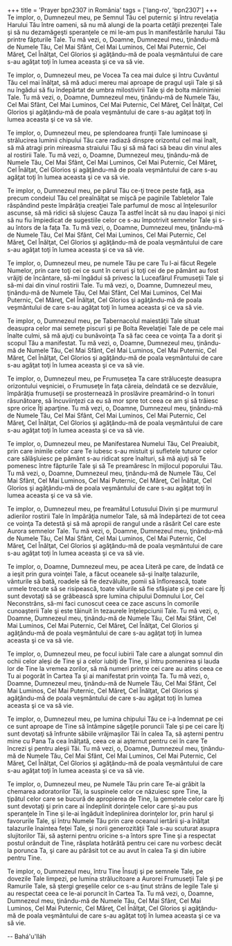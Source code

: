 +++
title = 'Prayer bpn2307 in România'
tags = ['lang-ro', 'bpn2307']
+++
Te implor, o, Dumnezeul meu, pe Semnul
Tău cel puternic şi întru revelaţia Harului Tău între oameni, să nu mă alungi de la poarta cetăţii prezenţei Tale şi să nu dezamăgeşti speranţele ce mi le-am pus în manifestările harului Tău printre făpturile Tale. Tu mă vezi, o, Doamne, Dumnezeul meu, ţinându-mă de Numele Tău, Cel Mai Sfânt, Cel Mai Luminos, Cel Mai Puternic, Cel Măreţ, Cel Înălţat, Cel Glorios şi agăţându-mă de poala veşmântului de care s-au agăţat toţi în lumea aceasta şi ce va să vie.

Te implor, o, Dumnezeul meu, pe Vocea Ta cea mai dulce şi întru Cuvântul Tău cel mai înălţat, să mă aduci mereu mai aproape de pragul uşii Tale şi să nu îngădui să fiu îndepărtat de umbra milostivirii Tale şi de bolta mărinimiei Tale. Tu mă vezi, o, Doamne, Dumnezeul meu, ţinându-mă de Numele Tău, Cel Mai Sfânt, Cel Mai Luminos, Cel Mai Puternic, Cel Măreţ, Cel Înălţat, Cel Glorios şi agăţându-mă de poala veşmântului de care s-au agăţat toţi în lumea aceasta şi ce va să vie.

Te implor, o, Dumnezeul meu, pe splendoarea frunţii Tale luminoase şi strălucirea luminii chipului Tău care radiază dinspre orizontul cel mai înalt, să mă atragi prin mireasma straiului Tău şi să mă faci să beau din vinul ales al rostirii Tale. Tu mă vezi, o, Doamne, Dumnezeul meu, ţinându-mă de Numele Tău, Cel Mai Sfânt, Cel Mai Luminos, Cel Mai Puternic, Cel Măreţ, Cel Înălţat, Cel Glorios şi agăţându-mă de poala veşmântului de care s-au agăţat toţi în lumea aceasta şi ce va să vie.

Te implor, o, Dumnezeul meu, pe părul Tău ce-ţi trece peste faţă, aşa precum condeiul Tău cel preaînălţat se mişcă pe paginile Tabletelor Tale răspândind peste împărăţia creaţiei Tale parfumul de mosc al înţelesurilor ascunse, să mă ridici să slujesc Cauza Ta astfel încât să nu dau înapoi şi nici să nu fiu împiedicat de sugestiile celor ce s-au împotrivit semnelor Tale şi s-au întors de la faţa Ta. Tu mă vezi, o, Doamne, Dumnezeul meu, ţinându-mă de Numele Tău, Cel Mai Sfânt, Cel Mai Luminos, Cel Mai Puternic, Cel Măreţ, Cel Înălţat, Cel Glorios şi agăţându-mă de poala veşmântului de care s-au agăţat toţi în lumea aceasta şi ce va să vie.

Te implor, o, Dumnezeul meu, pe numele Tău pe care Tu l-ai făcut Regele Numelor, prin care toţi cei ce sunt în ceruri şi toţi cei de pe pământ au fost vrăjiţi de încântare, să-mi îngădui să privesc la Luceafărul Frumuseţii Tale şi să-mi dai din vinul rostirii Tale. Tu mă vezi, o, Doamne, Dumnezeul meu, ţinându-mă de Numele Tău, Cel Mai Sfânt, Cel Mai Luminos, Cel Mai Puternic, Cel Măreţ, Cel Înălţat, Cel Glorios şi agăţându-mă de poala veşmântului de care s-au agăţat toţi în lumea aceasta şi ce va să vie.

Te implor, o, Dumnezeul meu, pe Tabernacolul maiestăţii Tale situat deasupra celor mai semeţe piscuri şi pe Bolta Revelaţiei Tale de pe cele mai înalte culmi, să mă ajuţi cu bunăvoinţa Ta să fac ceea ce voinţa Ta a dorit şi scopul Tău a manifestat. Tu mă vezi, o, Doamne, Dumnezeul meu, ţinându-mă de Numele Tău, Cel Mai Sfânt, Cel Mai Luminos, Cel Mai Puternic, Cel Măreţ, Cel Înălţat, Cel Glorios şi agăţându-mă de poala veşmântului de care s-au agăţat toţi în lumea aceasta şi ce va să vie.

Te implor, o, Dumnezeul meu, pe Frumuseţea Ta care străluceşte deasupra orizontului veşniciei, o Frumuseţe în faţa căreia, deîndată ce se dezvăluie, împărăţia frumuseţii se prosternează în proslăvire preamărind-o în tonuri răsunătoare, să încuviinţezi ca eu să mor spre tot ceea ce am şi să trăiesc spre orice Îţi aparţine. Tu mă vezi, o, Doamne, Dumnezeul meu, ţinându-mă de Numele Tău, Cel Mai Sfânt, Cel Mai Luminos, Cel Mai Puternic, Cel Măreţ, Cel Înălţat, Cel Glorios şi agăţându-mă de poala veşmântului de care s-au agăţat toţi în lumea aceasta şi ce va să vie.

Te implor, o, Dumnezeul meu, pe Manifestarea Numelui Tău, Cel Preaiubit, prin care inimile celor care Te iubesc s-au mistuit şi sufletele tuturor celor care sălăşluiesc pe pământ s-au ridicat spre înalturi, să mă ajuţi să Te pomenesc între făpturile Tale şi să Te preamăresc în mijlocul poporului Tău. Tu mă vezi, o, Doamne, Dumnezeul meu, ţinându-mă de Numele Tău, Cel Mai Sfânt, Cel Mai Luminos, Cel Mai Puternic, Cel Măreţ, Cel Înălţat, Cel Glorios şi agăţându-mă de poala veşmântului de care s-au agăţat toţi în lumea aceasta şi ce va să vie.

Te implor, o, Dumnezeul meu, pe freamătul Lotusului Divin şi pe murmurul adierilor rostirii Tale în împărăţia numelor Tale, să mă îndepărtezi de tot ceea ce voinţa Ta detestă şi să mă apropii de rangul unde a răsărit Cel care este Aurora semnelor Tale. Tu mă vezi, o, Doamne, Dumnezeul meu, ţinându-mă de Numele Tău, Cel Mai Sfânt, Cel Mai Luminos, Cel Mai Puternic, Cel Măreţ, Cel Înălţat, Cel Glorios şi agăţându-mă de poala veşmântului de care s-au agăţat toţi în lumea aceasta şi ce va să vie.

Te implor, o, Doamne, Dumnezeul meu, pe acea Literă pe care, de îndată ce a ieşit prin gura voinţei Tale, a făcut oceanele să-şi înalţe talazurile, vânturile să bată, roadele să fie dezvăluite, pomii să înflorească, toate urmele trecute să se risipească, toate vălurile să fie sfâşiate şi pe cei care Îţi sunt devotaţi să se grăbească spre lumina chipului Domnului Lor, Cel Neconstrâns, să-mi faci cunoscut ceea ce zace ascuns în comorile cunoaşterii Tale şi este tăinuit în tezaurele înţelepciunii Tale. Tu mă vezi, o, Doamne, Dumnezeul meu, ţinându-mă de Numele Tău, Cel Mai Sfânt, Cel Mai Luminos, Cel Mai Puternic, Cel Măreţ, Cel Înălţat, Cel Glorios şi agăţându-mă de poala veşmântului de care s-au agăţat toţi în lumea aceasta şi ce va să vie.

Te implor, o, Dumnezeul meu, pe focul iubirii Tale care a alungat somnul din ochii celor aleşi de Tine şi a celor iubiţi de Tine, şi întru pomenirea şi lauda lor de Tine la vremea zorilor, să mă numeri printre cei care au atins ceea ce Tu ai pogorât în Cartea Ta şi ai manifestat prin voinţa Ta. Tu mă vezi, o, Doamne, Dumnezeul meu, ţinându-mă de Numele Tău, Cel Mai Sfânt, Cel Mai Luminos, Cel Mai Puternic, Cel Măreţ, Cel Înălţat, Cel Glorios şi agăţându-mă de poala veşmântului de care s-au agăţat toţi în lumea aceasta şi ce va să vie.

Te implor, o, Dumnezeul meu, pe lumina chipului Tău ce i-a îndemnat pe cei ce sunt aproape de Tine să întâmpine săgeţile poruncii Tale şi pe cei care Îţi sunt devotaţi să înfrunte săbiile vrăjmaşilor Tăi în calea Ta, să aşterni pentru mine cu Pana Ta cea înălţată, ceea ce ai aşternut pentru cei în care Te încrezi şi pentru aleşii Tăi. Tu mă vezi, o, Doamne, Dumnezeul meu, ţinându-mă de Numele Tău, Cel Mai Sfânt, Cel Mai Luminos, Cel Mai Puternic, Cel Măreţ, Cel Înălţat, Cel Glorios şi agăţându-mă de poala veşmântului de care s-au agăţat toţi în lumea aceasta şi ce va să vie.

Te implor, o, Dumnezeul meu, pe Numele Tău prin care Te-ai grăbit la chemarea adoratorilor Tăi, la suspinele celor ce năzuiesc spre Tine, la ţipătul celor care se bucură de apropierea de Tine, la gemetele celor care Îţi sunt devotaţi şi prin care ai îndeplinit dorinţele celor care şi-au pus speranţele în Tine şi le-ai îngăduit îndeplinirea dorinţelor lor, prin harul şi favorurile Tale, şi întru Numele Tău prin care oceanul iertării şi-a înălţat talazurile înaintea feţei Tale, şi norii generozităţii Tale s-au scuturat asupra slujitorilor Tăi, să aşterni pentru oricine s-a întors spre Tine şi a respectat postul orânduit de Tine, răsplata hotărâtă pentru cei care nu vorbesc decât la porunca Ta, şi care au părăsit tot ce au avut în calea Ta şi din iubire pentru Tine.

Te implor, o, Dumnezeul meu, întru Tine Însuţi şi pe semnele Tale, pe dovezile Tale limpezi, pe lumina strălucitoare a Aurorei Frumuseţii Tale şi pe Ramurile Tale, să ştergi greşelile celor ce s-au ţinut strâns de legile Tale şi au respectat ceea ce le-ai poruncit în Cartea Ta. Tu mă vezi, o, Doamne, Dumnezeul meu, ţinându-mă de Numele Tău, Cel Mai Sfânt, Cel Mai Luminos, Cel Mai Puternic, Cel Măreţ, Cel Înălţat, Cel Glorios şi agăţându-mă de poala veşmântului de care s-au agăţat toţi în lumea aceasta şi ce va să vie.

-- Bahá'u'lláh
